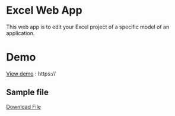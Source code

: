 # Excel Web App
This web app is to edit your Excel project of a specific model of an application.
<img src="">

# Demo
[View demo]() : https://
## Sample file
[Download File](https://res.cloudinary.com/dx4ccftyk/raw/upload/v1688878129/avatars/Demo_File.csv)